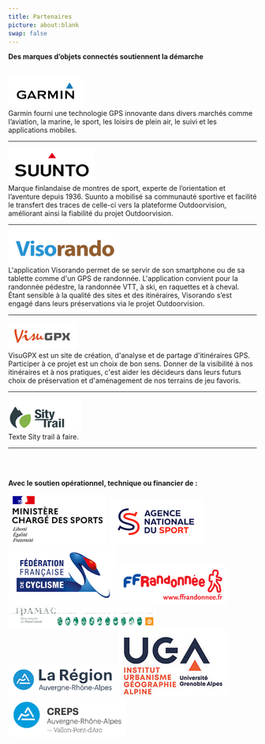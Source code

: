```yaml
---
title: Partenaires
picture: about:blank
swap: false
---
```


**Des marques d’objets connectés soutiennent la démarche**     
<br> <br>
[![Garmin](./assets/garmin.png)](https://www.garmin.com/fr-FR/)   
Garmin fourni une technologie GPS innovante dans divers marchés comme l’aviation, la marine, le sport, les loisirs de plein air, le suivi et les applications mobiles.
***
[![Sunnto](./assets/sunnto.png)](https://www.suunto.com/fr-fr/)   
Marque finlandaise de montres de sport, experte de l’orientation et l’aventure depuis 1936. Suunto a mobilisé sa communauté sportive et facilité le transfert des traces de celle-ci vers la plateforme Outdoorvision, améliorant ainsi la fiabilité du projet Outdoorvision.
***
[![Visorando](./assets/visorando.png)](https://www.visorando.com/)   
L'application Visorando permet de se servir de son smartphone ou de sa tablette comme d'un GPS de randonnée. L'application convient pour la randonnée pédestre, la randonnée VTT, à ski, en raquettes et à cheval.   
Étant sensible à la qualité des sites et des itinéraires, Visorando s’est engagé dans leurs préservations via le projet Outdoorvision.
***
[![VisuGPX](./assets/visugpx.png)](https://www.visugpx.com/)   
VisuGPX est un site de création, d'analyse et de partage d'itinéraires GPS. Participer à ce projet est un choix de bon sens. Donner de la visibilité à nos itinéraires et à nos pratiques, c'est aider les décideurs dans leurs futurs choix de préservation et d'aménagement de nos terrains de jeu favoris.
***
[![SityTrail](./assets/sitytrail.png)](https://www.sitytrail.com/fr/)   
Texte Sity trail à faire.
***
<br> <br> 

**Avec le soutien opérationnel, technique ou financier de :**   

![Le Ministère chargé des Sports](./assets/ministere-sports.png)
![L'Agence nationale du sport](./assets/ans.png)
![La Fédération française de cyclisme](./assets/ffc.png)
![La Fédération française de randonnée pédestre](assets/ffrp.png)
![Les parcs naturels du Massif central (Association IPAMAC)](assets/ipamac.jpg) 
![La Région Auvergne Rhône-Alpes](assets/region-auvergne-rhone-alpes.png)
![L'institut de Géographie Alpine de l'Université de Grenoble](./assets/iuga.jpg)
![Le CREPS Auvergne - Rhône-Alpes](./assets/creps.png)
